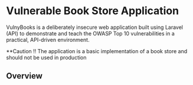 # Vulnerable Book Store Application
VulnyBooks is a deliberately insecure web application built using Laravel (API) to demonstrate and teach the OWASP Top 10 
vulnerabilities in a practical, API-driven environment.

**Caution !! The application is a basic implementation of a book store and should not be used in production

## Overview